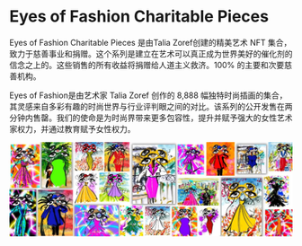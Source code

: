 # Eyes of Fashion Charitable Pieces

Eyes of Fashion Charitable Pieces 是由Talia Zoref创建的精美艺术 NFT 集合，致力于慈善事业和捐赠。这个系列是建立在艺术可以真正成为世界美好的催化剂的信念之上的。这些销售的所有收益将捐赠给人道主义救济。100% 的主要和次要慈善机构。

Eyes of Fashion是由艺术家 Talia Zoref 创作的 8,888 幅独特时尚插画的集合，其灵感来自多彩有趣的时尚世界与行业评判眼之间的对比。该系列的公开发售在两分钟内售罄。我们的使命是为时尚界带来更多包容性，提升并赋予强大的女性艺术家权力，并通过教育赋予女性权力。

![nft](32134231232.jpg)
